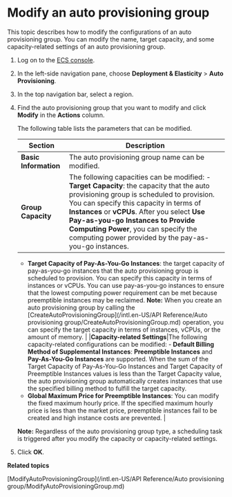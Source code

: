 # Modify an auto provisioning group

This topic describes how to modify the configurations of an auto provisioning group. You can modify the name, target capacity, and some capacity-related settings of an auto provisioning group.

1.  Log on to the [ECS console](https://ecs.console.aliyun.com).

2.  In the left-side navigation pane, choose **Deployment & Elasticity** \> **Auto Provisioning**.

3.  In the top navigation bar, select a region.

4.  Find the auto provisioning group that you want to modify and click **Modify** in the **Actions** column.

    The following table lists the parameters that can be modified.

    |Section|Description|
    |-------|-----------|
    |**Basic Information**|The auto provisioning group name can be modified.|
    |**Group Capacity**|The following capacities can be modified:    -   **Target Capacity**: the capacity that the auto provisioning group is scheduled to provision. You can specify this capacity in terms of **Instances** or **vCPUs**. After you select **Use Pay-as-you-go Instances to Provide Computing Power**, you can specify the computing power provided by the pay-as-you-go instances.
    -   **Target Capacity of Pay-As-You-Go Instances**: the target capacity of pay-as-you-go instances that the auto provisioning group is scheduled to provision. You can specify this capacity in terms of instances or vCPUs. You can use pay-as-you-go instances to ensure that the lowest computing power requirement can be met because preemptible instances may be reclaimed.
**Note:** When you create an auto provisioning group by calling the [CreateAutoProvisioningGroup](/intl.en-US/API Reference/Auto provisioning group/CreateAutoProvisioningGroup.md) operation, you can specify the target capacity in terms of instances, vCPUs, or the amount of memory. |
    |**Capacity-related Settings**|The following capacity-related configurations can be modified:    -   **Default Billing Method of Supplemental Instances**: **Preemptible Instances** and **Pay-As-You-Go Instances** are supported. When the sum of the Target Capacity of Pay-As-You-Go Instances and Target Capacity of Preemptible Instances values is less than the Target Capacity value, the auto provisioning group automatically creates instances that use the specified billing method to fulfill the target capacity.
    -   **Global Maximum Price for Preemptible Instances**: You can modify the fixed maximum hourly price. If the specified maximum hourly price is less than the market price, preemptible instances fail to be created and high instance costs are prevented. |

    **Note:** Regardless of the auto provisioning group type, a scheduling task is triggered after you modify the capacity or capacity-related settings.

5.  Click **OK**.


**Related topics**  


[ModifyAutoProvisioningGroup](/intl.en-US/API Reference/Auto provisioning group/ModifyAutoProvisioningGroup.md)

